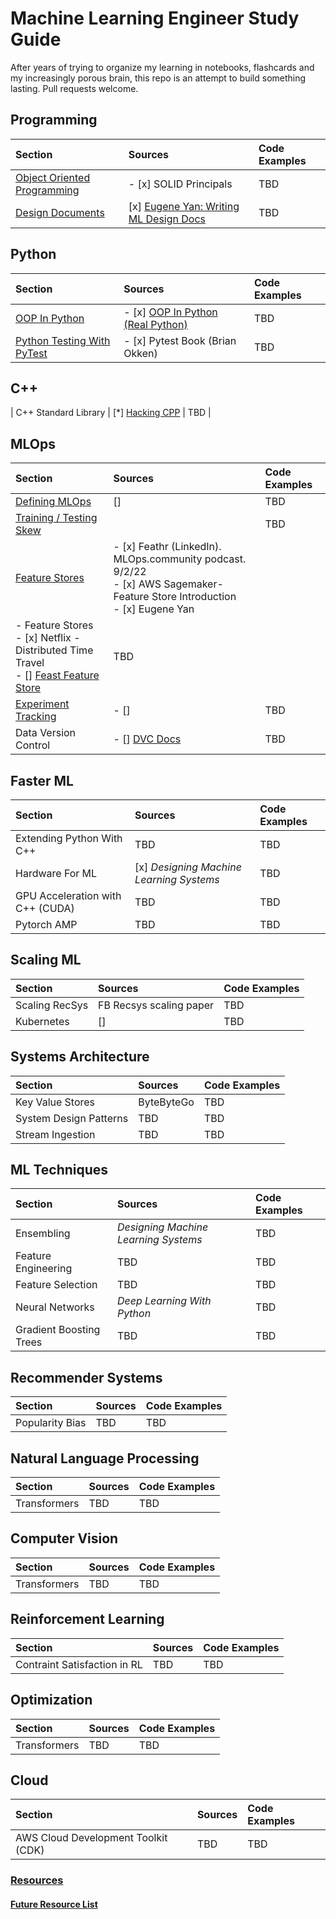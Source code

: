 # Machine Learning Engineer Study Guide
After years of trying to organize my learning in notebooks, flashcards and my increasingly porous brain, this repo is an attempt to build something lasting. Pull requests welcome. 

## Programming
| Section | Sources | Code Examples |
| :---- | :---- | :---- |
| [Object Oriented Programming](Programming/Object-Oriented-Programming.md) | - [x] SOLID Principals | TBD |
| [Design Documents](Programming/Design-Documents.md) | [x] [Eugene Yan: Writing ML Design Docs](https://eugeneyan.com/writing/ml-design-docs/)| TBD | 

## Python
| Section | Sources | Code Examples |
| :---- | :---- | :---- |
| [OOP In Python](Python/OOP-In-Python.md) | - [x] [OOP In Python (Real Python)](https://realpython.com/python3-object-oriented-programming/) | TBD | 
| [Python Testing With PyTest](Python/Python-Testing-With-Pytest.md) | - [x] Pytest Book (Brian Okken)  | TBD | 

## C++
| C++ Standard Library | [*] [Hacking CPP](https://hackingcpp.com/cpp/std/algorithms/intro.html) | TBD | 

## MLOps
| Section | Sources | Code Examples |
| :---- | :---- | :---- |
| [Defining MLOps](MLOps/Defining-MLOps.md) | [] | TBD | 
| [Training / Testing Skew](MLOps/Training-Testing-Skew.md) |  | TBD | 
| [Feature Stores](MLOps/Feature-Stores.md) | - [x] Feathr (LinkedIn). MLOps.community podcast. 9/2/22 <br/> - [x] AWS Sagemaker-Feature Store Introduction <br> - [x] Eugene Yan 
- Feature Stores <br/> - [x] Netflix - Distributed Time Travel <br/> - [] [Feast Feature Store](https://docs.feast.dev/) | TBD | 
| [Experiment Tracking](MLOps/Experiment-Tracking.md) | - [] | TBD|
| Data Version Control | - [] [DVC Docs](https://dvc.org/) | TBD | 

## Faster ML
| Section | Sources | Code Examples | 
| :---- | :---- | :---- |
| Extending Python With C++ | TBD | TBD | 
| Hardware For ML | [x] *Designing Machine Learning Systems* | TBD |
| GPU Acceleration with C++ (CUDA) | TBD | TBD|
| Pytorch AMP | TBD |TBD | 

## Scaling ML 
| Section | Sources | Code Examples | 
| :---- | :---- | :---- |
| Scaling RecSys | FB Recsys scaling paper | TBD | 
| Kubernetes | [] | TBD| 

## Systems Architecture
| Section | Sources | Code Examples |
| :---- | :---- | :---- |
| Key Value Stores | ByteByteGo | TBD | 
| System Design Patterns | TBD | TBD | 
| Stream Ingestion | TBD | TBD | 

## ML Techniques 
| Section | Sources | Code Examples |
| :---- | :---- | :---- |
| Ensembling | *Designing Machine Learning Systems* | TBD | 
| Feature Engineering | TBD | TBD |
| Feature Selection  | TBD | TBD | 
| Neural Networks | *Deep Learning With Python* | TBD |   
| Gradient Boosting Trees | TBD | TBD | 

## Recommender Systems
| Section | Sources | Code Examples |
| :---- | :---- | :---- |
| Popularity Bias | TBD | TBD | 

## Natural Language Processing
| Section | Sources | Code Examples |
| :---- | :---- | :---- |
| Transformers | TBD | TBD | 

## Computer Vision
| Section | Sources | Code Examples |
| :---- | :---- | :---- |
| Transformers | TBD | TBD | 

## Reinforcement Learning
| Section | Sources | Code Examples |
| :---- | :---- | :---- |
| Contraint Satisfaction in RL | TBD | TBD | 

## Optimization 
| Section | Sources | Code Examples |
| :---- | :---- | :---- |
| Transformers | TBD | TBD | 

## Cloud
| Section | Sources | Code Examples |
| :---- | :---- | :---- |
| AWS Cloud Development Toolkit (CDK) | TBD | TBD | 

### [Resources](/Resources)

#### [Future Resource List](Resources_Queue.md)



